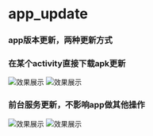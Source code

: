 # app_update
### app版本更新，两种更新方式
### 在某个activity直接下载apk更新
![效果展示](https://raw.githubusercontent.com/fengyongge/app_update/master/screenshot/3.jpg) 
![效果展示](https://raw.githubusercontent.com/fengyongge/app_update/master/screenshot/4.jpg)

### 前台服务更新，不影响app做其他操作
![效果展示](https://raw.githubusercontent.com/fengyongge/app_update/master/screenshot/1.jpg)
![效果展示](https://raw.githubusercontent.com/fengyongge/app_update/master/screenshot/2.jpg)


